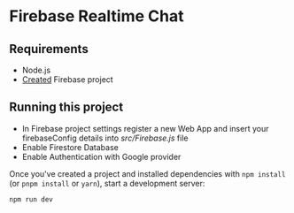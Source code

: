 # Firebase Realtime Chat

## Requirements

- Node.js
- [Created](https://console.firebase.google.com/) Firebase project

## Running this project

- In Firebase project settings register a new Web App and insert your firebaseConfig details into _src/Firebase.js_ file
- Enable Firestore Database
- Enable Authentication with Google provider

Once you've created a project and installed dependencies with `npm install` (or `pnpm install` or `yarn`), start a development server:

```bash
npm run dev
```